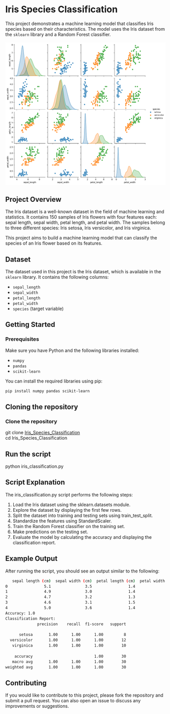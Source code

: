 # Iris Species Classification

This project demonstrates a machine learning model that classifies Iris species based on their characteristics. The model uses the Iris dataset from the `sklearn` library and a Random Forest classifier.</br>
<br>
![Iris](https://github.com/cleverson0803/Iris_Species_Classification/blob/main/iris_plot.png)
</br>
## Project Overview

The Iris dataset is a well-known dataset in the field of machine learning and statistics. It contains 150 samples of Iris flowers with four features each: sepal length, sepal width, petal length, and petal width. The samples belong to three different species: Iris setosa, Iris versicolor, and Iris virginica.

This project aims to build a machine learning model that can classify the species of an Iris flower based on its features.

## Dataset

The dataset used in this project is the Iris dataset, which is available in the `sklearn` library. It contains the following columns:
- `sepal_length`
- `sepal_width`
- `petal_length`
- `petal_width`
- `species` (target variable)

## Getting Started

### Prerequisites

Make sure you have Python and the following libraries installed:
- `numpy`
- `pandas`
- `scikit-learn`

You can install the required libraries using pip:

```sh
pip install numpy pandas scikit-learn
```

## Cloning the repository

### Clone the repository

git clone [Iris_Species_Classification](https://github.com/cleverson0803/Iris_Species_Classification.git) </br>
cd Iris_Species_Classification

## Run the script
python iris_classification.py

## Script Explanation
The iris_classification.py script performs the following steps:

1. Load the Iris dataset using the sklearn.datasets module.</br>
2. Explore the dataset by displaying the first few rows.</br>
3. Split the dataset into training and testing sets using train_test_split.</br>
4. Standardize the features using StandardScaler.</br>
5. Train the Random Forest classifier on the training set.</br>
6. Make predictions on the testing set.</br>
7. Evaluate the model by calculating the accuracy and displaying the classification report.</br>

## Example Output
After running the script, you should see an output similar to the following:
```sh
   sepal length (cm)  sepal width (cm)  petal length (cm)  petal width (cm)  species
0                5.1               3.5                1.4               0.2        0
1                4.9               3.0                1.4               0.2        0
2                4.7               3.2                1.3               0.2        0
3                4.6               3.1                1.5               0.2        0
4                5.0               3.6                1.4               0.2        0
Accuracy: 1.0
Classification Report:
              precision    recall  f1-score   support

      setosa       1.00      1.00      1.00         8
  versicolor       1.00      1.00      1.00        12
   virginica       1.00      1.00      1.00        10

    accuracy                           1.00        30
   macro avg       1.00      1.00      1.00        30
weighted avg       1.00      1.00      1.00        30
```

## Contributing
If you would like to contribute to this project, please fork the repository and submit a pull request. You can also open an issue to discuss any improvements or suggestions.
